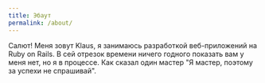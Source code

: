 ```yaml
---
title: Эбаут
permalink: /about/
---
```


Салют! Меня зовут Klaus, я занимаюсь разработкой веб-приложений на Ruby on Rails. В сей отрезок времени ничего годного показать вам у меня нет, но я в процессе. Как сказал один мастер "Я мастер, поэтому за успехи не спрашивай".